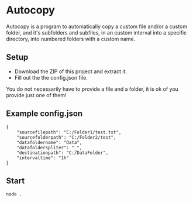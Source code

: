 # Autocopy
Autocopy is a program to automatically copy a custom file and/or a custom folder, and it's subfolders and subfiles, in an custom interval into a specific directory, into numbered folders with a custom name.

## Setup
- Download the ZIP of this project and extract it.
- Fill out the the config.json file.
 
You do not necessarily have to provide a file and a folder, it is ok of you provide just one of them!

## Example config.json
```
{
    "sourcefilepath": "C:/Folder1/test.txt",  
    "sourcefolderpath": "C:/Folder2/test",
    "datafoldername": "Data",
    "datafolderspliter": "_",
    "destinationpath": "C:/DataFolder",
    "intervaltime": "1h"
}
```

## Start
```node .```


